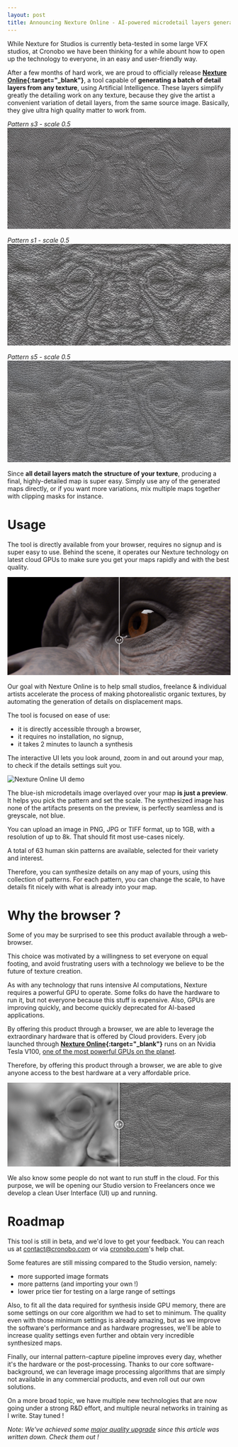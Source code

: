 ```yaml
---
layout: post
title: Announcing Nexture Online - AI-powered microdetail layers generation, straight from your browser
---
```


While Nexture for Studios is currently beta-tested in some large VFX studios, at Cronobo we have been thinking for a while abount how to open up the technology to everyone, in an easy and user-friendly way.

After a few months of hard work, we are proud to officially release **[Nexture Online](https://cronobo.com/nexture-cloud){:target="_blank"}**, a tool capable of **generating a batch of detail layers from any texture**, using Artificial Intelligence.
These layers simplify greatly the detailing work on any texture, because they give the artist a convenient variation of detail layers, from the same source image. Basically, they give ultra high quality matter to work from.

*Pattern s3 - scale 0.5*
![s3 0.5](/assets/parametric/nexture_preview_s3_0p5.jpg)

*Pattern s1 - scale 0.5*
![s1 0.5](/assets/parametric/nexture_preview_s1_0p5.jpg)

*Pattern s5 - scale 0.5*
![s5 0.5](/assets/parametric/nexture_preview_s6_0p5.jpg)

Since **all detail layers match the structure of your texture**, producing a final, highly-detailed map is super easy.
Simply use any of the generated maps directly, or if you want more variations, mix multiple maps together with clipping masks for instance.

# Usage

The tool is directly available from your browser, requires no signup and is super easy to use.
Behind the scene, it operates our Nexture technology on latest cloud GPUs to make sure you get your maps rapidly and with the best quality.

![Monkey gif](/assets/monkey.gif)

Our goal with Nexture Online is to help small studios, freelance & individual artists accelerate the process of making photorealistic organic textures, by automating the generation of details on displacement maps.


The tool is focused on ease of use:

- it is directly accessible through a browser,
- it requires no installation, no signup,
- it takes 2 minutes to launch a synthesis

The interactive UI lets you look around, zoom in and out around your map, to check if the details settings suit you.

![Nexture Online UI demo](/assets/ui_nexture_online.gif)

The blue-ish microdetails image overlayed over your map **is just a preview**.
It helps you pick the pattern and set the scale.
The synthesized image has none of the artifacts presents on the preview, is perfectly seamless and is greyscale, not blue.

You can upload an image in PNG, JPG or TIFF format, up to 1GB, with a resolution of up to 8k. That should fit most use-cases nicely.

A total of 63 human skin patterns are available, selected for their variety and interest.

Therefore, you can synthesize details on any map of yours, using this collection of patterns.
For each pattern, you can change the scale, to have details fit nicely with what is already into your map.

# Why the browser ?

Some of you may be surprised to see this product available through a web-browser.

This choice was motivated by a willingness to set everyone on equal footing, and avoid frustrating users with a technology we believe to be the future of texture creation.

As with any technology that runs intensive AI computations, Nexture requires a powerful GPU to operate.
Some folks do have the hardware to run it, but not everyone because this stuff is expensive.
Also, GPUs are improving quickly, and become quickly deprecated for AI-based applications.

By offering this product through a browser, we are able to leverage the extraordinary hardware that is offered by Cloud providers.
Every job launched through **[Nexture Online](https://cronobo.com/nexture-cloud){:target="_blank"}** runs on an Nvidia Tesla V100, [one of the most powerful GPUs on the planet](https://www.nvidia.com/en-us/data-center/tesla-v100/).

Therefore, by offering this product through a browser, we are able to give anyone access to the best hardware at a very affordable price.

![Nexture Online applied onto a skin displacement map](/assets/synthesis_nexture_online.gif)

We also know some people do not want to run stuff in the cloud. For this purpose, we will be opening our Studio version to Freelancers once we develop a clean User Interface (UI) up and running.

# Roadmap

This tool is still in beta, and we'd love to get your feedback. You can reach us at [contact@cronobo.com](mailto:contact@cronobo.com) or via [cronobo.com](https://cronobo)'s help chat.

Some features are still missing compared to the Studio version, namely:

- more supported image formats
- more patterns (and importing your own !)
- lower price tier for testing on a large range of settings

Also, to fit all the data required for synthesis inside GPU memory, there are some settings on our core algorithm we had to set to minimum. The quality even with those minimum settings is already amazing, but as we improve the software's performance and as hardware progresses, we'll be able to increase quality settings even further and obtain very incredible synthesized maps.

Finally, our internal pattern-capture pipeline improves every day, whether it's the hardware or the post-processing.
Thanks to our core software-background, we can leverage image processing algorithms that are simply not available in any commercial products, and even roll out our own solutions.

On a more broad topic, we have multiple new technologies that are now going under a strong R&D effort, and multiple neural networks in training as I write. Stay tuned !

*Note: We've achieved some [major quality upgrade](/2019/02/02/groundbreaking-progress.html) since this article was written down. Check them out !*
